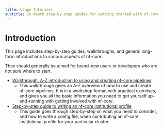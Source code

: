 ```yaml
---
title: Usage Tutorials
subtitle: In-depth step-by-step guides for getting started with nf-core
---
```


# Introduction

This page includes step-by-step guides, walkthroughs, and general long-form introductions to various aspects of nf-core.

They should generally be aimed for brand-new users or developers who are not sure where to start.

- [Walkthrough: A-Z introduction to using and creating nf-core pipelines](tutorials/nf_core_tutorial.md)
  - This walkthrough gives an A-Z overview of how to use and create nf-core pipelines. It is in a workshop format with practical exercises, and gives you all the basic information you need to get yourself up-and-running with getting involved with nf-core.
- [Step-by-step guide to writing an nf-core institutional profile](tutorials/step_by_step_institutional_profile.md)
  - This guide goes through step-by-step on what you need to consider, and how to write a config file, when contributing an nf-core institutional profile for your particular cluster.
 